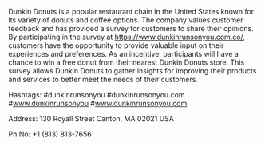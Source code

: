 Dunkin Donuts is a popular restaurant chain in the United States known for its variety of donuts and coffee options. The company values customer feedback and has provided a survey for customers to share their opinions. By participating in the survey at https://www.dunkinrunsonyou.com.co/, customers have the opportunity to provide valuable input on their experiences and preferences. As an incentive, participants will have a chance to win a free donut from their nearest Dunkin Donuts store. This survey allows Dunkin Donuts to gather insights for improving their products and services to better meet the needs of their customers.

Hashtags: #dunkinrunsonyou #dunkinrunsonyou.com #www.dunkinrunsonyou #www.dunkinrunsonyou.com

Address: 130 Royall Street Canton, MA 02021 USA

Ph No: +1 (813) 813-7656

